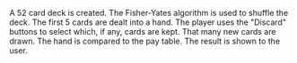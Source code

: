 A 52 card deck is created.
The Fisher-Yates algorithm is used to shuffle the deck.
The first 5 cards are dealt into a hand.
The player uses the "Discard" buttons to select which, if any, cards are kept.
That many new cards are drawn.
The hand is compared to the pay table.
The result is shown to the user.